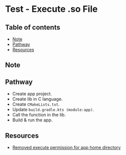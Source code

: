 <!-- omit in toc -->
# Test - Execute .so File

<!-- omit in toc -->
## Table of contents

- [Note](#note)
- [Pathway](#pathway)
- [Resources](#resources)

## Note

## Pathway

- Create app project.
- Create lib in C language.
- Create `CMakeLists.txt`.
- Update `build.gradle.kts (module:app)`.
- Call the function in the lib.
- Build & run the app.

## Resources

- [Removed execute permission for app home directory](https://developer.android.com/about/versions/10/behavior-changes-10?authuser=1#execute-permission)
